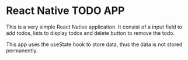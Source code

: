 # React Native TODO APP

This is a very simple React Native application. It consist of a input field to add todos, lists to display todos and delete button to remove the todo. 

This app uses the useState hook to store data, thus the data is not stored permanently.